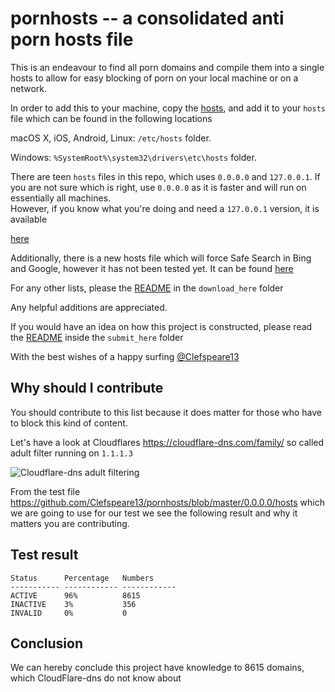 # pornhosts -- a consolidated anti porn hosts file

This is an endeavour to find all porn domains and compile them into a
single hosts to allow for easy blocking of porn on your local machine or
on a network.

In order to add this to your machine, copy the
[hosts](https://raw.githubusercontent.com/Clefspeare13/pornhosts/master/download_here/0.0.0.0/hosts),
and add it to your ```hosts``` file which can be found in the following
locations

macOS X, iOS, Android, Linux: `/etc/hosts` folder.

Windows: `%SystemRoot%\system32\drivers\etc\hosts` folder.

There are teen ```hosts``` files in this repo, which uses ```0.0.0.0```
and ```127.0.0.1```. If you are not sure which is right, use ```0.0.0.0```
as it is faster and will run on essentially all machines.   
However, if you know what you're doing and need a ```127.0.0.1```
version, it is available

[here](https://raw.githubusercontent.com/Clefspeare13/pornhosts/master/download_here/127.0.0.1/hosts)

Additionally, there is a new hosts file which will force Safe Search in
Bing and Google, however it has not been tested yet. It can be found
[here](https://raw.githubusercontent.com/Clefspeare13/pornhosts/master/download_here/safesearch/0.0.0.0/hosts)

For any other lists, please the [README](https://github.com/Clefspeare13/pornhosts/blob/master/download_here/README.md)
in the `download_here` folder

Any helpful additions are appreciated.

If you would have an idea on how this project is constructed, please read
the [README](https://github.com/Clefspeare13/pornhosts/blob/master/submit_here/README.md)
inside the `submit_here` folder

With the best wishes of a happy surfing
[@Clefspeare13](https://github.com/Clefspeare13)

## Why should I contribute
You should contribute to this list because it does matter for those who
have to block this kind of content.

Let's have a look at Cloudflares <https://cloudflare-dns.com/family/>
so called adult filter running on `1.1.1.3`

![Cloudflare-dns adult filtering](https://www.mypdns.com/file/data/lethgvoookfqugdffqjk/PHID-FILE-fsnlpmklbe5rnalbjlip/preview-image.png)

From the test file
<https://github.com/Clefspeare13/pornhosts/blob/master/0.0.0.0/hosts>
which we are going to use for our test we see the following result and
why it matters you are contributing.

## Test result

```
Status      Percentage   Numbers     
----------- ------------ ------------
ACTIVE      96%          8615        
INACTIVE    3%           356         
INVALID     0%           0           
```

## Conclusion
We can hereby conclude this project have knowledge to 8615 domains, which
CloudFlare-dns do not know about

